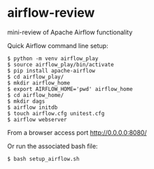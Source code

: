 # airflow-review
mini-review of Apache Airflow functionality


Quick Airflow command line setup:

    $ python -m venv airflow_play
    $ source airflow_play/bin/activate
    $ pip install apache-airflow
    $ cd airflow_play/
    $ mkdir airflow_home
    $ export AIRFLOW_HOME='pwd' airflow_home
    $ cd airflow_home/
    $ mkdir dags
    $ airflow initdb
    $ touch airflow.cfg unitest.cfg
    $ airflow webserver
    
From a browser access port http://0.0.0.0:8080/

Or run the associated bash file:

    $ bash setup_airflow.sh 
